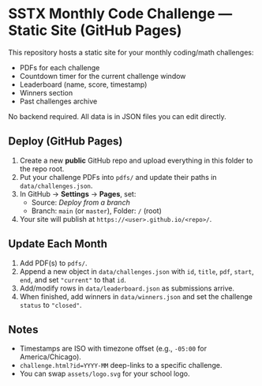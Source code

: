 # SSTX Monthly Code Challenge — Static Site (GitHub Pages)

This repository hosts a static site for your monthly coding/math challenges:
- PDFs for each challenge
- Countdown timer for the current challenge window
- Leaderboard (name, score, timestamp)
- Winners section
- Past challenges archive

No backend required. All data is in JSON files you can edit directly.

## Deploy (GitHub Pages)
1. Create a new **public** GitHub repo and upload everything in this folder to the repo root.
2. Put your challenge PDFs into `pdfs/` and update their paths in `data/challenges.json`.
3. In GitHub → **Settings** → **Pages**, set:
   - Source: *Deploy from a branch*
   - Branch: `main` (or `master`), Folder: `/` (root)
4. Your site will publish at `https://<user>.github.io/<repo>/`.

## Update Each Month
1. Add PDF(s) to `pdfs/`.
2. Append a new object in `data/challenges.json` with `id`, `title`, `pdf`, `start`, `end`, and set `"current"` to that `id`.
3. Add/modify rows in `data/leaderboard.json` as submissions arrive.
4. When finished, add winners in `data/winners.json` and set the challenge `status` to `"closed"`.

## Notes
- Timestamps are ISO with timezone offset (e.g., `-05:00` for America/Chicago).
- `challenge.html?id=YYYY-MM` deep-links to a specific challenge.
- You can swap `assets/logo.svg` for your school logo.
